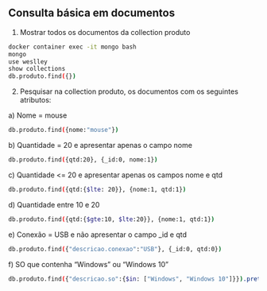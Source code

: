 ## Consulta básica em documentos

1. Mostrar todos os documentos da collection produto
```bash
docker container exec -it mongo bash
mongo
use weslley
show collections
db.produto.find({})

```
2. Pesquisar na collection produto, os documentos com os seguintes atributos:

a) Nome = mouse
```bash
db.produto.find({nome:"mouse"})
```

b) Quantidade = 20 e apresentar apenas o campo nome
```bash
db.produto.find({qtd:20}, {_id:0, nome:1})

```
c) Quantidade <= 20 e apresentar apenas os campos nome e qtd
```bash
db.produto.find({qtd:{$lte: 20}}, {nome:1, qtd:1})
```

d) Quantidade entre 10 e 20
```bash
db.produto.find({qtd:{$gte:10, $lte:20}}, {nome:1, qtd:1})
```

e) Conexão = USB e não apresentar o campo _id e qtd
```bash
db.produto.find({"descricao.conexao":"USB"}, {_id:0, qtd:0})

```

f) SO que contenha “Windows” ou “Windows 10”
```bash
db.produto.find({"descricao.so":{$in: ["Windows", "Windows 10"]}}).pretty()
```
